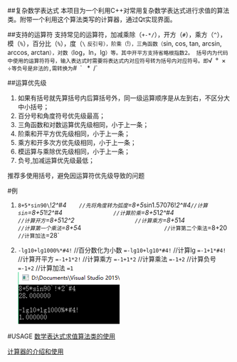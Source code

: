 ##复杂数学表达式
本项目为一个利用C++对常用复杂数学表达式进行求值的算法类。附带一个利用这个算法类写的计算器，通过Qt实现界面。

##支持的运算符
支持常见的运算符，加减乘除（`+-*/`），开方（`#`），乘方（`^`），模（`%`），百分比（`%`），度（`\` `反引号），阶乘（`!`），三角函数（`sin, cos, tan, arcsin, arccos, arctan`），对数（`log，ln，lg`）等。其中开平方支持省略根指数2。
括号内为代码中使用的运算符符号，输入表达式时需要将表达式内对应符号转为括号内对应符号。即`√` `°` `×` `÷`等负号是非法的,需转换为`#` `\` ` `*` `/`

##运算优先级
1. 如果有括号就先算括号内后算括号外，同一级运算顺序是从左到右，不区分大中小括号；
2. 百分号和角度符号优先级最高；
3. 三角函数和对数运算优先级相同，小于上一条；
4. 阶乘和开平方优先级相同，小于上一条；
5. 乘方和开多次方优先级相同，小于上一条；
6. 模运算与乘除优先级相同，小于上一条；
7. 负号,加减运算优先级最低；

推荐多使用括号，避免因运算符优先级导致的问题

#例
 1. `8+5*sin90\`!*2^#4`     //先将角度转为弧度
`=8+5*sin1.57076!*2^#4` //计算sin
`=8+5*1!*2^#4`                 //计算阶乘
`=8+5*1*2^#4`                  //计算开方
`=8+5*1*2^2`                    //计算乘方
`=8+5*1*4`                        //计算第一个乘法
`=8+5*4`                           //计算第二个乘法
`=8+20`                            //计算加法
`=28`

 2. `-lg10+lg1000%*#4!`  //百分数化为小数
`=-lg10+lg10*#4!`            //计算lg
`=-1+1*#4!`                      //计算开平方
`=-1+1*2!`                        //计算乘方
`=-1+1*2`                         //计算乘法
`=-1+2`                            //计算负号
`=-1+2`                            //计算加法
`=1`                                
![计算结果](https://github.com/Zix777/Complex-mathematical-expressions/blob/master/screenshot/sp20161010_214714.png)

#USAGE
[数学表达式求值算法类的使用](https://github.com/Zix777/Complex-mathematical-expressions/tree/master/%E5%9B%9B%E5%88%99%E8%BF%90%E7%AE%97)

[计算器的介绍和使用](https://github.com/Zix777/Complex-mathematical-expressions/tree/master/Calculator)
